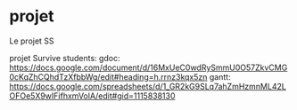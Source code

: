 # projet
Le projet SS


projet Survive students: 
gdoc: https://docs.google.com/document/d/16MxUeC0wdRySmmU0O57ZkvCMG0cKqZhCQhdTzXfbbWg/edit#heading=h.rrnz3kqx5zn 
gantt: https://docs.google.com/spreadsheets/d/1_GR2kG9SLq7ahZmHzmnML42LOFOe5X9wIFifhxmVolA/edit#gid=1115838130


